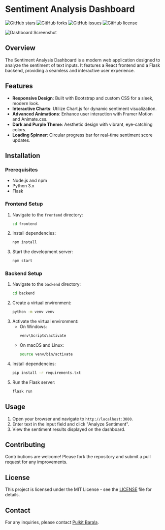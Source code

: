 # Sentiment Analysis Dashboard

![GitHub stars](https://img.shields.io/github/stars/Pulkitbarala/Sentiment-Analysis-Dashboard?style=social)
![GitHub forks](https://img.shields.io/github/forks/Pulkitbarala/Sentiment-Analysis-Dashboard?style=social)
![GitHub issues](https://img.shields.io/github/issues/Pulkitbarala/Sentiment-Analysis-Dashboard)
![GitHub license](https://img.shields.io/github/license/Pulkitbarala/Sentiment-Analysis-Dashboard)

![Dashboard Screenshot](path/to/your/screenshot.png)

## Overview

The Sentiment Analysis Dashboard is a modern web application designed to analyze the sentiment of text inputs. It features a React frontend and a Flask backend, providing a seamless and interactive user experience.

## Features

- **Responsive Design**: Built with Bootstrap and custom CSS for a sleek, modern look.
- **Interactive Charts**: Utilize Chart.js for dynamic sentiment visualization.
- **Advanced Animations**: Enhance user interaction with Framer Motion and Animate.css.
- **Dark and Purple Theme**: Aesthetic design with vibrant, eye-catching colors.
- **Loading Spinner**: Circular progress bar for real-time sentiment score updates.

## Installation

### Prerequisites

- Node.js and npm
- Python 3.x
- Flask

### Frontend Setup

1. Navigate to the `frontend` directory:
   ```bash
   cd frontend
   ```
2. Install dependencies:
   ```bash
   npm install
   ```
3. Start the development server:
   ```bash
   npm start
   ```

### Backend Setup

1. Navigate to the `backend` directory:
   ```bash
   cd backend
   ```
2. Create a virtual environment:
   ```bash
   python -m venv venv
   ```
3. Activate the virtual environment:
   - On Windows:
     ```bash
     venv\Scripts\activate
     ```
   - On macOS and Linux:
     ```bash
     source venv/bin/activate
     ```
4. Install dependencies:
   ```bash
   pip install -r requirements.txt
   ```
5. Run the Flask server:
   ```bash
   flask run
   ```

## Usage

1. Open your browser and navigate to `http://localhost:3000`.
2. Enter text in the input field and click "Analyze Sentiment".
3. View the sentiment results displayed on the dashboard.

## Contributing

Contributions are welcome! Please fork the repository and submit a pull request for any improvements.

## License

This project is licensed under the MIT License - see the [LICENSE](LICENSE) file for details.

## Contact

For any inquiries, please contact [Pulkit Barala](mailto:pulkitbarala8209@example.com).
